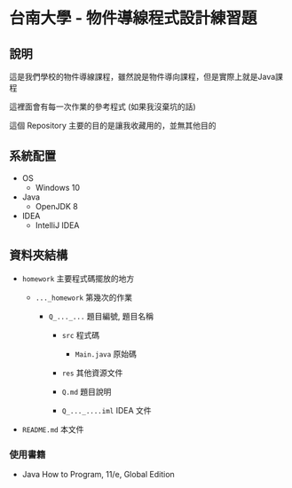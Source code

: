 # 台南大學 - 物件導線程式設計練習題
##  說明

這是我們學校的物件導線課程，雖然說是物件導向課程，但是實際上就是Java課程

這裡面會有每一次作業的參考程式 (如果我沒棄坑的話)

這個 Repository 主要的目的是讓我收藏用的，並無其他目的



## 系統配置

* OS
  * Windows 10
* Java
  * OpenJDK 8
* IDEA
  * IntelliJ IDEA



## 資料夾結構

* `homework`  主要程式碼擺放的地方
  
  * `..._homework`  第幾次的作業

    * `Q_..._...` 題目編號, 題目名稱

      * `src`  程式碼

        * `Main.java` 原始碼

      * `res`  其他資源文件

      * `Q.md` 題目說明

      * `Q_..._....iml` IDEA 文件

* `README.md` 本文件



### 使用書籍

* Java How to Program, 11/e, Global Edition
